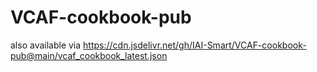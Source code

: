 # VCAF-cookbook-pub

also available via https://cdn.jsdelivr.net/gh/IAI-Smart/VCAF-cookbook-pub@main/vcaf_cookbook_latest.json
